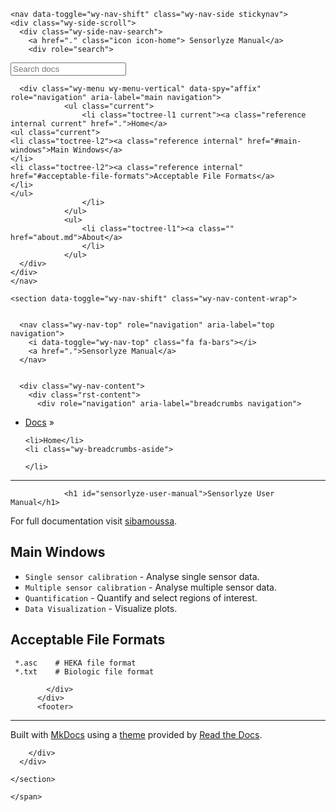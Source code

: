 <!DOCTYPE html>
<!--[if IE 8]><html class="no-js lt-ie9" lang="en" > <![endif]-->
<!--[if gt IE 8]><!--> <html class="no-js" lang="en" > <!--<![endif]-->
<head>
  <meta charset="utf-8">
  <meta http-equiv="X-UA-Compatible" content="IE=edge">
  <meta name="viewport" content="width=device-width, initial-scale=1.0">
  <meta name="description" content="None">
  
  
  <link rel="shortcut icon" href="img/favicon.ico">
  <title>Sensorlyze Manual</title>
  <link rel="stylesheet" href="https://fonts.googleapis.com/css?family=Lato:400,700|Roboto+Slab:400,700|Inconsolata:400,700" />

  <link rel="stylesheet" href="css/theme.css" />
  <link rel="stylesheet" href="css/theme_extra.css" />
  <link rel="stylesheet" href="https://cdnjs.cloudflare.com/ajax/libs/highlight.js/9.12.0/styles/github.min.css" />
  
  <script>
    // Current page data
    var mkdocs_page_name = "Home";
    var mkdocs_page_input_path = "index.md";
    var mkdocs_page_url = null;
  </script>
  
  <script src="js/jquery-2.1.1.min.js" defer></script>
  <script src="js/modernizr-2.8.3.min.js" defer></script>
  <script src="https://cdnjs.cloudflare.com/ajax/libs/highlight.js/9.12.0/highlight.min.js"></script>
  <script>hljs.initHighlightingOnLoad();</script> 
  
</head>

<body class="wy-body-for-nav" role="document">

  <div class="wy-grid-for-nav">

    
    <nav data-toggle="wy-nav-shift" class="wy-nav-side stickynav">
    <div class="wy-side-scroll">
      <div class="wy-side-nav-search">
        <a href="." class="icon icon-home"> Sensorlyze Manual</a>
        <div role="search">
  <form id ="rtd-search-form" class="wy-form" action="./search.html" method="get">
    <input type="text" name="q" placeholder="Search docs" title="Type search term here" />
  </form>
</div>
      </div>

      <div class="wy-menu wy-menu-vertical" data-spy="affix" role="navigation" aria-label="main navigation">
                <ul class="current">
                    <li class="toctree-l1 current"><a class="reference internal current" href=".">Home</a>
    <ul class="current">
    <li class="toctree-l2"><a class="reference internal" href="#main-windows">Main Windows</a>
    </li>
    <li class="toctree-l2"><a class="reference internal" href="#acceptable-file-formats">Acceptable File Formats</a>
    </li>
    </ul>
                    </li>
                </ul>
                <ul>
                    <li class="toctree-l1"><a class="" href="about.md">About</a>
                    </li>
                </ul>
      </div>
    </div>
    </nav>

    <section data-toggle="wy-nav-shift" class="wy-nav-content-wrap">

      
      <nav class="wy-nav-top" role="navigation" aria-label="top navigation">
        <i data-toggle="wy-nav-top" class="fa fa-bars"></i>
        <a href=".">Sensorlyze Manual</a>
      </nav>

      
      <div class="wy-nav-content">
        <div class="rst-content">
          <div role="navigation" aria-label="breadcrumbs navigation">
  <ul class="wy-breadcrumbs">
    <li><a href=".">Docs</a> &raquo;</li>
    
      
    
    <li>Home</li>
    <li class="wy-breadcrumbs-aside">
      
    </li>
  </ul>
  
  <hr/>
</div>
          <div role="main">
            <div class="section">
              
                <h1 id="sensorlyze-user-manual">Sensorlyze User Manual</h1>
<p>For full documentation visit <a href="https://github.com/sibamoussa">sibamoussa</a>.</p>
<h2 id="main-windows">Main Windows</h2>
<ul>
<li><code>Single sensor calibration</code> - Analyse single sensor data.</li>
<li><code>Multiple sensor calibration</code> - Analyse multiple sensor data.</li>
<li><code>Quantification</code> - Quantify and select regions of interest.</li>
<li><code>Data Visualization</code> - Visualize plots.</li>
</ul>
<h2 id="acceptable-file-formats">Acceptable File Formats</h2>
<pre><code> *.asc    # HEKA file format
 *.txt    # Biologic file format
</code></pre>
              
            </div>
          </div>
          <footer>
  

  <hr/>

  <div role="contentinfo">
    <!-- Copyright etc -->
    
  </div>

  Built with <a href="https://www.mkdocs.org/">MkDocs</a> using a <a href="https://github.com/snide/sphinx_rtd_theme">theme</a> provided by <a href="https://readthedocs.org">Read the Docs</a>.
</footer>
      
        </div>
      </div>

    </section>

  </div>

  <div class="rst-versions" role="note" aria-label="versions">
    <span class="rst-current-version" data-toggle="rst-current-version">
      
      
      
    </span>
</div>
    <script>var base_url = '.';</script>
    <script src="js/theme.js" defer></script>
      <script src="search/main.js" defer></script>
    <script defer>
        window.onload = function () {
            SphinxRtdTheme.Navigation.enable(true);
        };
    </script>

</body>
</html>

<!--
MkDocs version : 1.1.2
Build Date UTC : 2020-12-16 13:29:53.854443+00:00
-->
